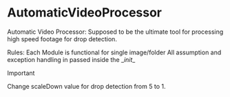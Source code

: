 # AutomaticVideoProcessor
Automatic Video Processor: Supposed to be the ultimate tool for processing high speed footage for drop detection.

Rules:
    Each Module is functional for single image/folder
    All assumption and exception handling in passed inside the \__init__



>[!IMPORTANT]
> Change scaleDown value for drop detection from 5 to 1.